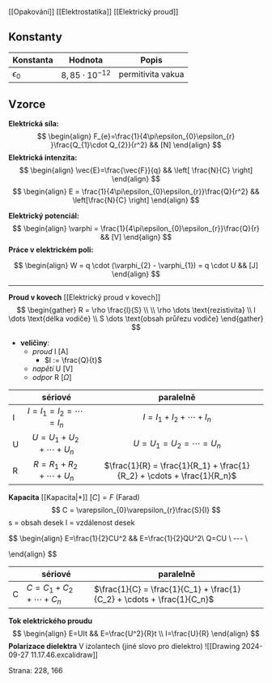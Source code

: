 [[Opakování]]
[[Elektrostatika]]
[[Elektrický proud]]

## Konstanty

| Konstanta      | Hodnota               | Popis             |
| -------------- | --------------------- | ----------------- |
| $\epsilon_{0}$ | $8,85 \cdot 10^{-12}$ | permitivita vakua |
## Vzorce
**Elektrická síla:**
$$
\begin{align}
F_{e}=\frac{1}{4\pi\epsilon_{0}\epsilon_{r} }\frac{Q_{1}\cdot Q_{2}}{r^2} && [N]
\end{align}
$$
**Elektrická intenzita:**
$$
\begin{align}
\vec{E}=\frac{\vec{F}}{q} && \left[ \frac{N}{C} \right]
\end{align}
$$
$$
\begin{align}
E = \frac{1}{4\pi\epsilon_{0}\epsilon_{r}}\frac{Q}{r^2} && \left[\frac{N}{C} \right]
\end{align}
$$

**Elektrický potenciál:**
$$
\begin{align}
\varphi = \frac{1}{4\pi\epsilon_{0}\epsilon_{r}}\frac{Q}{r} && [V]
\end{align}
$$
**Práce v elektrickém poli:**

$$
\begin{align}
W = q \cdot (\varphi_{2} - \varphi_{1}) = q \cdot U && [J]
\end{align}
$$

---

**Proud v kovech** [[Elektrický proud v kovech]]
$$
\begin{gather}
R = \rho \frac{l}{S} \\ \\
\rho \dots \text{rezistivita} \\
l \dots \text{délka vodiče} \\
S \dots \text{obsah průřezu vodiče}
\end{gather}
$$
- **veličiny**:
	- *proud* I \[A]
		- $I := \frac{Q}{t}$
	- *napětí* U \[V]
	- *odpor* R \[$\Omega$]

|     |            sériové             |                               paralelně                                |
| --- | :----------------------------: | :--------------------------------------------------------------------: |
| I   | $I = I_1 = I_2 = \cdots = I_n$ |                     $I = I_1 + I_2 + \cdots + I_n$                     |
| U   | $U = U_1 + U_2 + \cdots + U_n$ |                     $U = U_1 = U_2 = \cdots = U_n$                     |
| R   | $R = R_1 + R_2 + \cdots + U_n$ | $\frac{1}{R} = \frac{1}{R_1} + \frac{1}{R_2} + \cdots + \frac{1}{R_n}$ |

**Kapacita** [[Kapacita|*]]
$[C] = F$ (Farad)
$$
C = \varepsilon_{0}\varepsilon_{r}\frac{S}{l}
$$
	s = obsah desek
	l = vzdálenost desek

$$
\begin{align}
E=\frac{1}{2}CU^2 && E=\frac{1}{2}QU^2\\
Q=CU \\
--- \\

\end{align}
$$

|     | sériové                | paralelně                                                              |
| --- | ---------------------- | ---------------------------------------------------------------------- |
| C   | $C=C_1+C_2+\cdots+C_n$ | $\frac{1}{C} = \frac{1}{C_1} + \frac{1}{C_2} + \cdots + \frac{1}{C_n}$ |
**Tok elektrického proudu**
$$
\begin{align}
E=UIt && E=\frac{U^2}{R}t  \\
I=\frac{U}{R}
\end{align}
$$
**Polarizace dielektra**
V izolantech (jiné slovo pro dielektro)
![[Drawing 2024-09-27 11.17.46.excalidraw]]

Strana: 228, 166